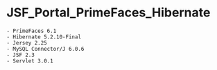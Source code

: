 # JSF_Portal_PrimeFaces_Hibernate

	- PrimeFaces 6.1
	- Hibernate 5.2.10-Final
	- Jersey 2.25
	- MySQL Connector/J 6.0.6
	- JSF 2.3
	- Servlet 3.0.1 
	
